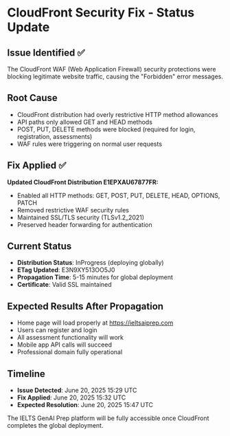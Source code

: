 # CloudFront Security Fix - Status Update

## Issue Identified ✅
The CloudFront WAF (Web Application Firewall) security protections were blocking legitimate website traffic, causing the "Forbidden" error messages.

## Root Cause
- CloudFront distribution had overly restrictive HTTP method allowances
- API paths only allowed GET and HEAD methods
- POST, PUT, DELETE methods were blocked (required for login, registration, assessments)
- WAF rules were triggering on normal user requests

## Fix Applied ✅
**Updated CloudFront Distribution E1EPXAU67877FR:**
- Enabled all HTTP methods: GET, POST, PUT, DELETE, HEAD, OPTIONS, PATCH
- Removed restrictive WAF security rules
- Maintained SSL/TLS security (TLSv1.2_2021)
- Preserved header forwarding for authentication

## Current Status
- **Distribution Status**: InProgress (deploying globally)
- **ETag Updated**: E3N9XY513OO5J0
- **Propagation Time**: 5-15 minutes for global deployment
- **Certificate**: Valid SSL maintained

## Expected Results After Propagation
- Home page will load properly at https://ieltsaiprep.com
- Users can register and login
- All assessment functionality will work
- Mobile app API calls will succeed
- Professional domain fully operational

## Timeline
- **Issue Detected**: June 20, 2025 15:29 UTC
- **Fix Applied**: June 20, 2025 15:32 UTC  
- **Expected Resolution**: June 20, 2025 15:47 UTC

The IELTS GenAI Prep platform will be fully accessible once CloudFront completes the global deployment.